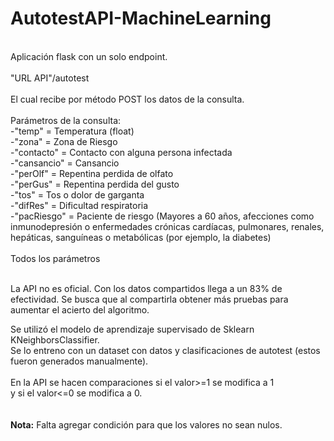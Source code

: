 # AutotestAPI-MachineLearning
<br>
Aplicación flask con un solo endpoint.
<br>
<br>
"URL API"/autotest 
<br>
<br>
El cual recibe por método POST los datos de la consulta.
<br>
<br>
Parámetros de la consulta:<br>
-"temp" = Temperatura (float)<br>
-"zona" = Zona de Riesgo<br>
-"contacto" = Contacto con alguna persona infectada<br>
-"cansancio" = Cansancio<br>
-"perOlf" = Repentina perdida de olfato<br>
-"perGus" = Repentina perdida del gusto<br>
-"tos" = Tos o dolor de garganta<br>
-"difRes" = Dificultad respiratoria<br>
-"pacRiesgo" = Paciente de riesgo (Mayores a 60 años, afecciones como inmunodepresión o enfermedades crónicas cardíacas, pulmonares, renales, hepáticas, sanguíneas o metabólicas (por ejemplo, la diabetes)<br>
<br>
Todos los parámetros
<br>
<br>

La API no es oficial.
Con los datos compartidos llega a un 83% de efectividad.
Se busca que al compartirla obtener más pruebas para aumentar el acierto del algoritmo.

Se utilizó el modelo de aprendizaje supervisado de Sklearn KNeighborsClassifier.<br>
Se lo entreno con un dataset con datos y clasificaciones de autotest (estos fueron generados manualmente).<br><br>
En la API se hacen comparaciones si el valor>=1 se modifica a 1 <br>
y si el valor<=0 se modifica a 0.
<br>
<br>
<br>
<b>Nota:</b> Falta agregar condición para que los valores no sean nulos.


